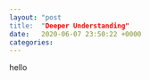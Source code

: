 ```yaml
---
layout: "post
title:  "Deeper Understanding"	
date:   2020-06-07 23:50:22 +0000
categories: 	
---
```

hello